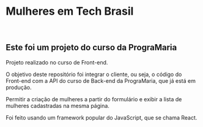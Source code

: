 <h1>Mulheres em Tech Brasil</h1>
<br>
<h2>Este foi um projeto do curso da PrograMaria</h2>
<p>Projeto realizado no curso de Front-end.</p>
<p>O objetivo deste repositório foi integrar o cliente, ou seja, o código do Front-end com a API do curso de Back-end da PrograMaria, que já está em produção.</p>
<p>Permitir a criação de mulheres a partir do formulário e exibir a lista de mulheres cadastradas na mesma página.</p>
<p>Foi feito usando um framework popular do JavaScript, que se chama React.</p>
